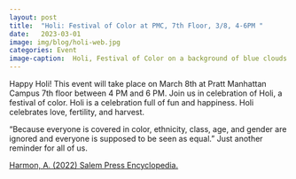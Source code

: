 ```yaml
---
layout: post
title:  "Holi: Festival of Color at PMC, 7th Floor, 3/8, 4-6PM "
date:   2023-03-01
image: img/blog/holi-web.jpg
categories: Event
image-caption:  Holi, Festival of Color on a background of blue clouds.
---
```


Happy Holi! This event will take place on March 8th at Pratt Manhattan Campus 7th floor between 4 PM and 6 PM. Join us in celebration of Holi, a festival of color. Holi is a celebration full of fun and happiness. Holi celebrates love, fertility, and harvest.  

“Because everyone is covered in color, ethnicity, class, age, and gender are ignored and everyone is supposed to be seen as equal.” Just another reminder for all of us.

[Harmon, A. (2022) Salem Press Encyclopedia.](https://search.ebscohost.com/login.aspx?direct=true&db=ers&AN=87322605&authtype=sso&custid=s8440772&site=eds-live&scope=site&authtype=sso&custid=s8440772)